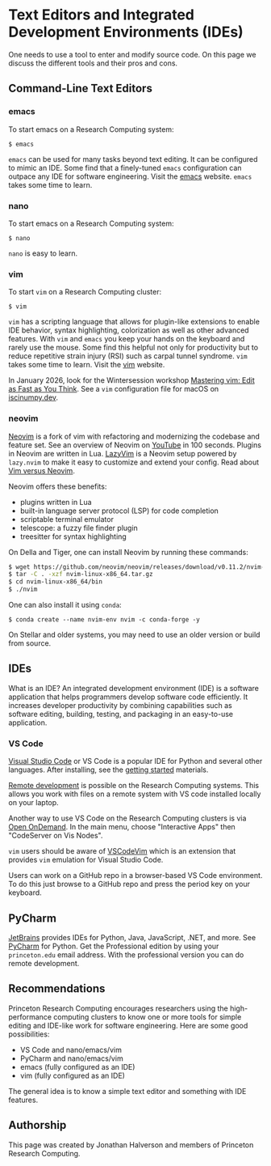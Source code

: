 # Text Editors and Integrated Development Environments (IDEs)

One needs to use a tool to enter and modify source code. On this page we discuss the different tools and their pros and cons.

## Command-Line Text Editors

### emacs

To start emacs on a Research Computing system:

```
$ emacs
```

`emacs` can be used for many tasks beyond text editing. It can be configured to mimic an IDE. Some find that a finely-tuned `emacs` configuration can outpace any IDE for software engineering. Visit the [emacs](https://www.gnu.org/software/emacs/) website. `emacs` takes some time to learn.

### nano

To start emacs on a Research Computing system:

```
$ nano
```

`nano` is easy to learn.

### vim

To start `vim` on a Research Computing cluster:

```
$ vim
```

`vim` has a scripting language that allows for plugin-like extensions to enable IDE behavior, syntax highlighting, colorization as well as other advanced features. With `vim` and `emacs` you keep your hands on the keyboard and rarely use the mouse. Some find this helpful not only for productivity but to reduce repetitive strain injury (RSI) such as carpal tunnel syndrome. `vim` takes some time to learn. Visit the [vim](https://www.vim.org/) website.

In January 2026, look for the Wintersession workshop [Mastering vim: Edit as Fast as You Think](https://github.com/biermanr/intermediate-vim). See a `vim` configuration file for macOS on [iscinumpy.dev](https://iscinumpy.dev/post/setup-a-new-mac/).

### neovim

[Neovim](https://neovim.io/) is a fork of vim with refactoring and modernizing the codebase and feature set. See an overview of Neovim on [YouTube](https://www.youtube.com/watch?v=c4OyfL5o7DU) in 100 seconds. Plugins in Neovim are written in Lua. [LazyVim](https://www.lazyvim.org/) is a Neovim setup powered by `lazy.nvim` to make it easy to customize and extend your config. Read about [Vim versus Neovim](https://lazyvim-ambitious-devs.phillips.codes/course/chapter-1/).

Neovim offers these benefits:

- plugins written in Lua  
- built-in language server protocol (LSP) for code completion
- scriptable terminal emulator
- telescope: a fuzzy file finder plugin
- treesitter for syntax highlighting

On Della and Tiger, one can install Neovim by running these commands:

```bash
$ wget https://github.com/neovim/neovim/releases/download/v0.11.2/nvim-linux-x86_64.tar.gz
$ tar -C . -xzf nvim-linux-x86_64.tar.gz
$ cd nvim-linux-x86_64/bin
$ ./nvim
```

One can also install it using `conda`:

```
$ conda create --name nvim-env nvim -c conda-forge -y
```

On Stellar and older systems, you may need to use an older version or build from source.

## IDEs

What is an IDE? An integrated development environment (IDE) is a software application that helps programmers develop software code efficiently. It increases developer productivity by combining capabilities such as software editing, building, testing, and packaging in an easy-to-use application.

### VS Code

[Visual Studio Code](https://code.visualstudio.com/) or VS Code is a popular IDE for Python and several other languages. After installing, see the [getting started](https://code.visualstudio.com/docs/?dv=osx) materials.

[Remote development](https://researchcomputing.princeton.edu/support/knowledge-base/vs-code) is possible on the Research Computing systems. This allows you work with files on a remote system with VS code installed locally on your laptop.

Another way to use VS Code on the Research Computing clusters is via [Open OnDemand](https://researchcomputing.princeton.edu/support/knowledge-base/connect-web). In the main menu, choose "Interactive Apps" then "CodeServer on Vis Nodes".

`vim` users should be aware of [VSCodeVim](https://marketplace.visualstudio.com/items?itemName=vscodevim.vim) which is an extension that provides `vim` emulation for Visual Studio Code.

Users can work on a GitHub repo in a browser-based VS Code environment. To do this just browse to a GitHub repo and press the period key on your keyboard.

## PyCharm

[JetBrains](https://www.jetbrains.com/) provides IDEs for Python, Java, JavaScript, .NET, and more. See [PyCharm](https://www.jetbrains.com/pycharm/) for Python. Get the Professional edition by using your `princeton.edu` email address. With the professional version you can do remote development.

## Recommendations

Princeton Research Computing encourages researchers using the high-performance computing clusters to know one or more tools for simple editing and IDE-like work for software engineering. Here are some good possibilities:

- VS Code and nano/emacs/vim
- PyCharm and nano/emacs/vim
- emacs (fully configured as an IDE)
- vim (fully configured as an IDE)

The general idea is to know a simple text editor and something with IDE features.

## Authorship

This page was created by Jonathan Halverson and members of Princeton Research Computing.
